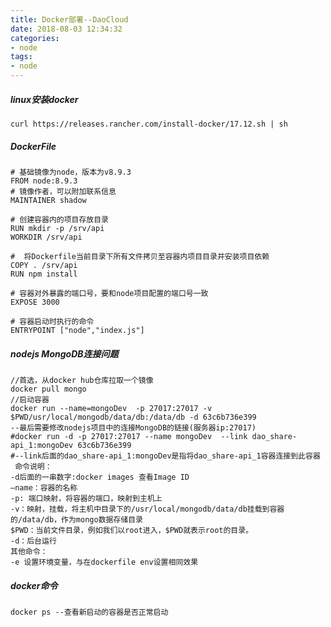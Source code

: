 ```yaml
---
title: Docker部署--DaoCloud
date: 2018-08-03 12:34:32
categories:
- node
tags:
- node
---
```

##### linux安装docker
`curl https://releases.rancher.com/install-docker/17.12.sh | sh`
##### DockerFile
```
# 基础镜像为node，版本为v8.9.3
FROM node:8.9.3
# 镜像作者，可以附加联系信息
MAINTAINER shadow

# 创建容器内的项目存放目录
RUN mkdir -p /srv/api
WORKDIR /srv/api

#  将Dockerfile当前目录下所有文件拷贝至容器内项目目录并安装项目依赖
COPY . /srv/api
RUN npm install

# 容器对外暴露的端口号，要和node项目配置的端口号一致
EXPOSE 3000

# 容器启动时执行的命令
ENTRYPOINT ["node","index.js"]
```
##### nodejs MongoDB连接问题
```
//首选，从docker hub仓库拉取一个镜像
docker pull mongo
//启动容器
docker run --name=mongoDev  -p 27017:27017 -v $PWD/usr/local/mongodb/data/db:/data/db -d 63c6b736e399
--最后需要修改nodejs项目中的连接MongoDB的链接(服务器ip:27017)
#docker run -d -p 27017:27017 --name mongoDev  --link dao_share-api_1:mongoDev 63c6b736e399
#--link后面的dao_share-api_1:mongoDev是指将dao_share-api_1容器连接到此容器
 命令说明： 
-d后面的一串数字:docker images 查看Image ID
–name：容器的名称 
-p: 端口映射，将容器的端口，映射到主机上 
-v：映射，挂载，将主机中目录下的/usr/local/mongodb/data/db挂载到容器的/data/db，作为mongo数据存储目录
$PWD：当前文件目录，例如我们以root进入，$PWD就表示root的目录。 
-d：后台运行 
其他命令： 
-e 设置环境变量，与在dockerfile env设置相同效果
```
##### docker命令
```
docker ps --查看新启动的容器是否正常启动
```
